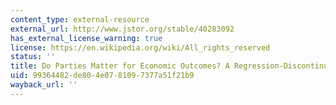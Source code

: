 ```yaml
---
content_type: external-resource
external_url: http://www.jstor.org/stable/40283092
has_external_license_warning: true
license: https://en.wikipedia.org/wiki/All_rights_reserved
status: ''
title: Do Parties Matter for Economic Outcomes? A Regression-Discontinuity Approach
uid: 99364482-de80-4e07-8109-7377a51f21b9
wayback_url: ''
---
```

